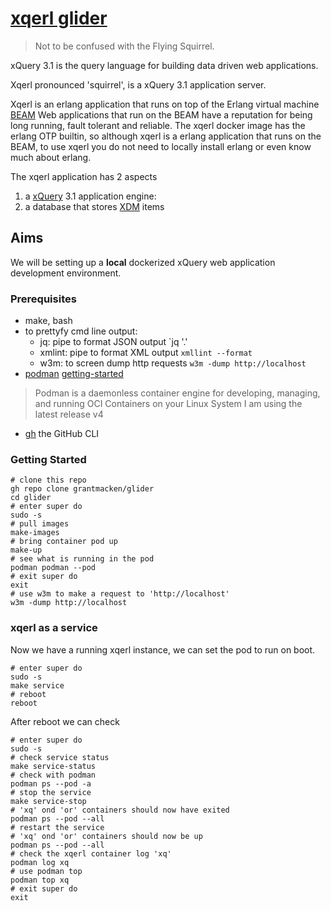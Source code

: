 # [xqerl glider](https://en.wikipedia.org/wiki/Squirrel_glider)

>  Not to be confused with the Flying Squirrel.

xQuery 3.1 is the query language for building data driven web applications.

Xqerl pronounced 'squirrel',  is a xQuery 3.1 application server.

Xqerl is an erlang application that runs on top of the Erlang virtual machine [BEAM](https://en.wikipedia.org/wiki/BEAM_(Erlang_virtual_machine))
Web applications that run on the BEAM have a reputation for being long running, fault tolerant and reliable. 
The xqerl docker image has the erlang OTP builtin, so although xqerl is a erlang application that runs on the BEAM,
to use xqerl you do not need to locally install erlang or even know much about erlang.

The xqerl application has 2 aspects
1. a [xQuery](https://en.wikipedia.org/wiki/XQuery) 3.1 application engine:  
2. a database that stores [XDM](https://www.w3.org/TR/xpath-datamodel-31/) items

## Aims 

We will be setting up a **local** dockerized xQuery web application development environment.
<!--
The goal is **remote** deployment to a single Google Compute Engine instance.
This dockerized xQuery web application deployment will serve secure HTTPS web pages from your IP domain names
 By using [SNI](https://en.wikipedia.org/wiki/Server_Name_Indication), the setup is capable of serving multiple domains. --> 

### Prerequisites

* make, bash 
* to prettyfy cmd line output:  
  - jq: pipe to format JSON output `jq '.'
  - xmlint: pipe to format XML output `xmllint --format`
  - w3m: to screen dump http requests `w3m -dump http://localhost`
* [podman](https://podman.io/podman)  [getting-started](https://podman.io/getting-started/installation) 
>  Podman is a daemonless container engine for developing, managing, and running OCI Containers on your Linux System
  I am using the latest release v4 
* [gh](https://github.com/cli/cli) the GitHub CLI

<!--
**optional** for Cloud Compute Engine hosting

Sites will be hosted on single Google Cloud Compute Engine instance, 
so you will need a Google Cloud Account.

If you don't have a Google Cloud Account, 
then sign up to the [Google Cloud Free Trial Account](https://k21academy.com/google-cloud/create-google-cloud-free-tier-account/)
-->
<!-- For experimenting you can try the free tier [e2-micro VM instance](https://cloud.google.com/free) -->

<!--
If you don't have a the [gcloud](https://cloud.google.com/sdk/docs/install) cli the 
the install istructions are in the link.
-->

### Getting Started

```
# clone this repo
gh repo clone grantmacken/glider
cd glider
# enter super do
sudo -s 
# pull images
make-images
# bring container pod up
make-up
# see what is running in the pod
podman podman --pod
# exit super do
exit
# use w3m to make a request to 'http://localhost'
w3m -dump http://localhost
```

### xqerl as a service

Now we have a running xqerl instance, we can 
set the pod to run on boot. 

```
# enter super do
sudo -s 
make service
# reboot
reboot
```

After reboot we can check 
```
# enter super do
sudo -s
# check service status
make service-status
# check with podman
podman ps --pod -a
# stop the service
make service-stop
# 'xq' ond 'or' containers should now have exited
podman ps --pod --all
# restart the service
# 'xq' ond 'or' containers should now be up
podman ps --pod --all
# check the xqerl container log 'xq'
podman log xq
# use podman top
podman top xq
# exit super do
exit
```







